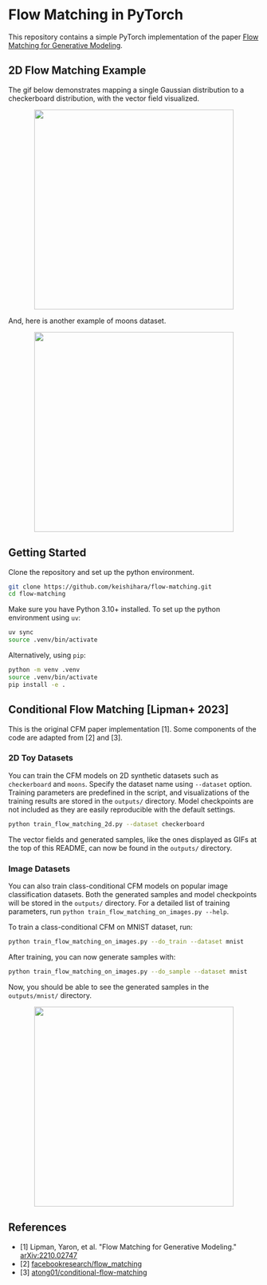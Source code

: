 # Flow Matching in PyTorch

This repository contains a simple PyTorch implementation of the paper [Flow Matching for Generative Modeling](https://arxiv.org/abs/2210.02747).

## 2D Flow Matching Example

The gif below demonstrates mapping a single Gaussian distribution to a checkerboard distribution, with the vector field visualized.

<p align="center">
<img align="middle" src="./outputs/checkerboard/vector_field_checkerboard.gif" height="400" />
</p>

And, here is another example of moons dataset.

<p align="center">
<img align="middle" src="./outputs/moons/vector_field_moons.gif" height="400" />
</p>

## Getting Started

Clone the repository and set up the python environment.

```bash
git clone https://github.com/keishihara/flow-matching.git
cd flow-matching
```

Make sure you have Python 3.10+ installed.
To set up the python environment using `uv`:

```bash
uv sync
source .venv/bin/activate
```

Alternatively, using `pip`:

```bash
python -m venv .venv
source .venv/bin/activate
pip install -e .
```

## Conditional Flow Matching [Lipman+ 2023]

This is the original CFM paper implementation [1]. Some components of the code are adapted from [2] and [3].

### 2D Toy Datasets

You can train the CFM models on 2D synthetic datasets such as `checkerboard` and `moons`. Specify the dataset name using `--dataset` option. Training parameters are predefined in the script, and visualizations of the training results are stored in the `outputs/` directory. Model checkpoints are not included as they are easily reproducible with the default settings.

```bash
python train_flow_matching_2d.py --dataset checkerboard
```

The vector fields and generated samples, like the ones displayed as GIFs at the top of this README, can now be found in the `outputs/` directory.

### Image Datasets

You can also train class-conditional CFM models on popular image classification datasets. Both the generated samples and model checkpoints will be stored in the `outputs/` directory. For a detailed list of training parameters, run `python train_flow_matching_on_images.py --help`.

To train a class-conditional CFM on MNIST dataset, run:

```bash
python train_flow_matching_on_images.py --do_train --dataset mnist
```

After training, you can now generate samples with:

```bash
python train_flow_matching_on_images.py --do_sample --dataset mnist
```

Now, you should be able to see the generated samples in the `outputs/mnist/` directory.

<p align="center">
<img align="middle" src="./outputs/mnist/trajectory.gif" height="400" />
</p>

## References

- [1] Lipman, Yaron, et al. "Flow Matching for Generative Modeling." [arXiv:2210.02747](https://arxiv.org/abs/2210.02747)
- [2] [facebookresearch/flow_matching](https://github.com/facebookresearch/flow_matching)
- [3] [atong01/conditional-flow-matching](https://github.com/atong01/conditional-flow-matching)
